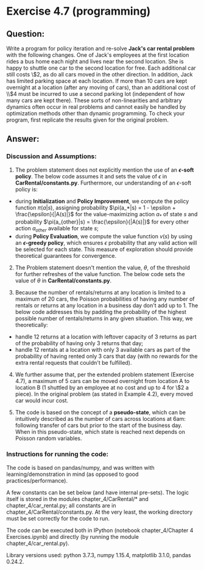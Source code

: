 # Exercise 4.7 (programming)

## Question:
Write a program for policy iteration and re-solve <b>Jack's car rental problem</b> with the following changes. One of Jack's employees at the first location rides a bus home each night and lives near the second location. She is happy to shuttle one car to the second location for free. Each additional car still costs \\$2, as do all cars moved in the other direction. In addition, Jack has limited parking space at each location. If more than 10 cars are kept overnight at a location (after any moving of cars), than an additional cost of \\$4 must be incurred to use a second parking lot (independent of how many cars are kept there). These sorts of non-linearities and arbitrary dynamics often occur in real problems and cannot easily be handled by optimization methods other than dynamic programming. To check your program, first replicate the results given for the original problem. 

## Answer:
### Discussion and Assumptions:
1. The problem statement does not explicitly mention the use of an <b>$\epsilon$-soft policy</b>. The below code assumes it and sets the value of $\epsilon$ in <b>CarRental/constants.py</b>. Furthermore, our understanding of an $\epsilon$-soft policy is:
 - during <b>Initialization</b> and <b>Policy Improvement</b>, we compute the policy function $\pi(a|s)$, assigning probability $\pi(a_*|s) = 1 - \epsilon + \frac{\epsilon}{|A(s)|}$ for the value-maximizing action $a_*$ of state $s$ and probability $\pi(a_{other}|s) = \frac{\epsilon}{|A(s)|}$ for every other action $a_{other}$ available for state $s$;
 - during <b>Policy Evaluation</b>, we compute the value function $v(s)$ by using an <b>$\epsilon$-greedy policy</b>, which ensures $\epsilon$ probability that any valid action will be selected for each state. This measure of exploration should provide theoretical guarantees for convergence.


2. The Problem statement doesn't mention the value, $\theta$, of the threshold for further refreshes of the value function. The below code sets the value of $\theta$ in <b>CarRental/constants.py</b>.


3. Because the number of rentals/returns at any location is limited to a maximum of 20 cars, the Poisson probabilities of having any number of rentals or returns at any location in a business day don't add up to 1. The below code addresses this by padding the probability of the highest possible number of rentals/returns in any given situation. This way, we theoretically:
 - handle 12 returns at a location with leftover capacity of 3 returns as part of the probability of having only 3 returns that day;
 - handle 12 rentals at a location with only 3 available cars as part of the probability of having rented only 3 cars that day (with no rewards for the extra rental requests that couldn't be fulfilled).
 
 
4. We further assume that, per the extended problem statement (Exercise 4.7), a maximum of 5 cars can be moved overnight from location A to location B (1 shuttled by an employee at no cost and up to 4 for \\$2 a piece). In the original problem (as stated in Example 4.2), every moved car would incur cost. 


5. The code is based on the concept of a <b>pseudo-state</b>, which can be intuitively described as the number of cars across locations at 6am: following transfer of cars but prior to the start of the business day. When in this pseudo-state, which state is reached next depends on Poisson random variables.

### Instructions for running the code:
The code is based on pandas/numpy, and was written with learning/demonstration in mind (as opposed to good practices/performance). 

A few constants can be set below (and have internal pre-sets). The logic itself is stored in the modules chapter_4/CarRental/* and chapter_4/car_rental.py; all constants are in chapter_4/CarRental/constants.py. At the very least, the working directory must be set correctly for the code to run. 

The code can be executed both in IPython (notebook chapter_4/Chapter 4 Exercises.ipynb) and directly (by running the module chapter_4/car_rental.py).

Library versions used: python 3.7.3, numpy 1.15.4, matplotlib 3.1.0, pandas 0.24.2.  